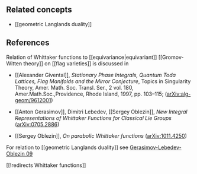 
## Related concepts

* [[geometric Langlands duality]]

## References

Relation of Whittaker functions to [[equivariance|equivariant]] [[Gromov-Witten theory]] on [[flag varieties]] is discussed in

* [[Alexander Givental]], _Stationary Phase Integrals, Quantum Toda Lattices, Flag Manifolds and the Mirror Conjecture_, Topics in Singularity Theory, Amer. Math. Soc. Transl. Ser., 2 vol. 180, Amer.Math.Soc.,Providence, Rhode Island, 1997, pp. 103&#8211;115; ([arXiv:alg-geom/9612001](http://arxiv.org/abs/alg-geom/9612001))

*  [[Anton Gerasimov]], Dimitri Lebedev, [[Sergey Oblezin]], _New Integral Representations of Whittaker Functions for Classical Lie Groups_ ([arXiv:0705.2886](http://arxiv.org/abs/0705.2886))

* [[Sergey Oblezin]], _On parabolic Whittaker functions_ ([arXiv:1011.4250](http://arxiv.org/abs/1011.4250))

For relation to [[geometric Langlands duality]] see [Gerasimov-Lebedev-Oblezin 09](geometric+Langlands+correspondence#GerasimovLebedevOblezin09)

[[!redirects Whittaker functions]]
